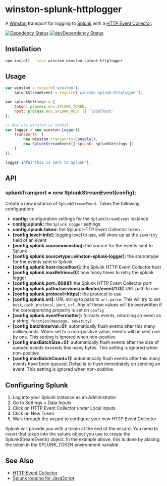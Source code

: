 # winston-splunk-httplogger

A [Winston] transport for logging to [Splunk] with a [HTTP Event Collector].

  [![Depedency Status](https://david-dm.org/adrianhall/winston-splunk-httplogger.svg)](https://david-dm.org/adrianhall/winston-splunk-httplogger)
  [![devDependency Status](https://david-dm.org/adrianhall/winston-splunk-httplogger/dev-status.svg)](https://david-dm.org/adrianhall/winston-splunk-httplogger?type=dev)

## Installation

```sh
npm install --save winston winston-splunk-httplogger
```

## Usage

```javascript
var winston = require('winston'),
    SplunkStreamEvent = require('winston-splunk-httplogger');

var splunkSettings = {
    token: process.env.SPLUNK_TOKEN,
    host: process.env.SPLUNK_HOST || 'localhost'
};

// Now use winston as normal
var logger = new winston.Logger({
    transports: [
        new winston.transports.Console(),
        new SplunkStreamEvent({ splunk: splunkSettings })
    ]
});

logger.info('This is sent to Splunk');
```

## API

### splunkTransport = new SplunkStreamEvent(config);

Create a new instance of `SplunkStreamEvent`. Takes the following configuration:

 * **config:** configuration settings for the `SplunkStreamEvent` instance
 * **config.splunk:** the `Splunk Logger` settings
 * **config.splunk.token:** the Splunk HTTP Event Collector token
 * **[config.level=info]:** logging level to use, will show up as the `severity`
   field of an event
 * **[config.splunk.source=winston]:** the source for the events sent to Splunk
 * **[config.splunk.sourcetype=winston-splunk-logger]:** the sourcetype for the
   events sent to Splunk
 * **[config.splunk.host=localhost]:** the Splunk HTTP Event Collector host
 * **[config.splunk.maxRetries=0]:** how many times to retry the splunk logger
 * **[config.splunk.port=8088]:** the Splunk HTTP Event Collector port
 * **[config.splunk.path=/services/collector/event/1.0]:** URL path to use
 * **[config.splunk.protocol=https]:** the protocol to use
 * **[config.splunk.url]:** URL string to pass to `url.parse`. This will try to
   set `host`, `path`, `protocol`, `port`, `url`. Any of these values will be
  overwritten if the corresponding property is set on `config`
 * **[config.splunk.eventFormatter]:** formats events, returning an event as a
   string, `function(message, severity)`
 * **[config.batchInterval=0]:** automatically flush events after this many
   milliseconds. When set to a non-positive value, events will be sent one by
   one. This setting is ignored when non-positive
 * **[config.maxBatchSize=0]:** automatically flush events after the size of
   queued events exceeds this many bytes. This setting is ignored when
   non-positive
 * **[config.maxBatchCount=1]:** automatically flush events after this many
   events have been queued. Defaults to flush immediately on sending an
   event. This setting is ignored when non-positive

## Configuring Splunk

  1. Log into your Splunk instance as an Administrator
  2. Go to Settings &gt; Data Inputs
  3. Click on HTTP Event Collector under Local inputs
  4. Click on New Token
  5. Walk through the wizard to configure your new HTTP Event Collector

Splunk will provide you with a token at the end of the wizard.  You need to insert that
token into the splunk object you use to create the SplunkStreamEvent() object.  In the
example above, this is done by placing the token in the SPLUNK_TOKEN environment variable.

## See Also

  * [HTTP Event Collector]
  * [Splunk logging for JavaScript]

[Winston]: https://github.com/winstonjs/winston
[Splunk]: http://www.splunk.com
[HTTP Event Collector]: http://dev.splunk.com/view/event-collector/SP-CAAAE6M
[Splunk logging for JavaScript]: https://github.com/splunk/splunk-javascript-logging
